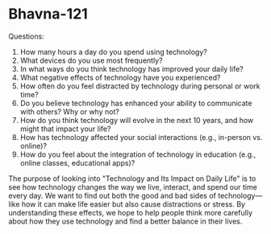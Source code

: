 # Bhavna-121

Questions:
1. How many hours a day do you spend using technology?
2. What devices do you use most frequently?
3. In what ways do you think technology has improved your daily life?
4. What negative effects of technology have you experienced?
5. How often do you feel distracted by technology during personal or work time?
6. Do you believe technology has enhanced your ability to communicate with others? Why or why not?
7. How do you think technology will evolve in the next 10 years, and how might that impact your life?
8. How has technology affected your social interactions (e.g., in-person vs. online)?
9. How do you feel about the integration of technology in education (e.g., online classes, educational apps)?


The purpose of looking into "Technology and Its Impact on Daily Life" is to see how technology changes the way we live, interact, and spend our time every day. We want to find out both the good and bad sides of technology—like how it can make life easier but also cause distractions or stress. By understanding these effects, we hope to help people think more carefully about how they use technology and find a better balance in their lives.
